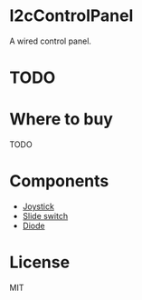 # I2cControlPanel

A wired control panel.

# TODO

# Where to buy

TODO

# Components

- [Joystick](http://akizukidenshi.com/catalog/g/gP-04048/)
- [Slide switch](http://akizukidenshi.com/catalog/g/gP-02627/)
- [Diode](http://akizukidenshi.com/catalog/g/gI-07084/)

# License

MIT
